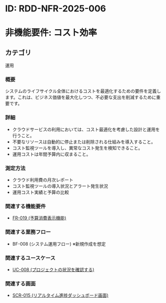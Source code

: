 # ID: RDD-NFR-2025-006

# 非機能要件: コスト効率

## カテゴリ

運用

### 概要

システムのライフサイクル全体におけるコストを最適化するための要件を定義します。これは、ビジネス価値を最大化しつつ、不必要な支出を削減するために重要です。

### 詳細

- クラウドサービスの利用においては、コスト最適化を考慮した設計と運用を行うこと。
- 不要なリソースは自動的に停止または削除される仕組みを導入すること。
- コスト監視ツールを導入し、異常なコスト発生を検知できること。
- 運用コストは年間予算内に収まること。

### 測定方法

- クラウド利用費の月次レポート
- コスト監視ツールの導入状況とアラート発生状況
- 運用コスト実績と予算の比較

### 関連する機能要件

- [FR-019 (予算消費表示機能)](../functional-requirements/fr-019-budget-consumption-display-function.md)

### 関連する業務フロー

- BF-008 (システム運用フロー) ※新規作成を想定

### 関連するユースケース

- [UC-008 (プロジェクトの状況を確認する)](../use-cases/uc-008-check-project-status.md)

### 関連する画面

- [SCR-015 (リアルタイム進捗ダッシュボード画面)](../screens/scr-015-realtime-progress-dashboard-screen.md)
